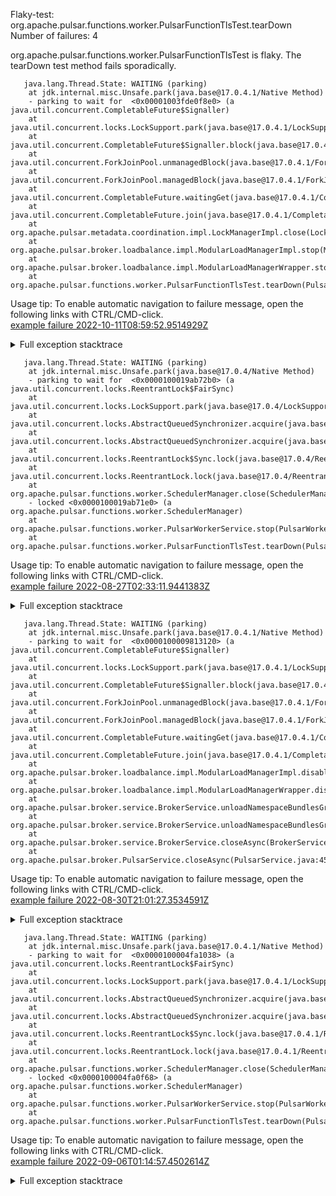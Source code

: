         
Flaky-test: org.apache.pulsar.functions.worker.PulsarFunctionTlsTest.tearDown
Number of failures: 4

org.apache.pulsar.functions.worker.PulsarFunctionTlsTest is flaky. The tearDown test method fails sporadically.

```
   java.lang.Thread.State: WAITING (parking)
	at jdk.internal.misc.Unsafe.park(java.base@17.0.4.1/Native Method)
	- parking to wait for  <0x00001003fde0f8e0> (a java.util.concurrent.CompletableFuture$Signaller)
	at java.util.concurrent.locks.LockSupport.park(java.base@17.0.4.1/LockSupport.java:211)
	at java.util.concurrent.CompletableFuture$Signaller.block(java.base@17.0.4.1/CompletableFuture.java:1864)
	at java.util.concurrent.ForkJoinPool.unmanagedBlock(java.base@17.0.4.1/ForkJoinPool.java:3463)
	at java.util.concurrent.ForkJoinPool.managedBlock(java.base@17.0.4.1/ForkJoinPool.java:3434)
	at java.util.concurrent.CompletableFuture.waitingGet(java.base@17.0.4.1/CompletableFuture.java:1898)
	at java.util.concurrent.CompletableFuture.join(java.base@17.0.4.1/CompletableFuture.java:2117)
	at org.apache.pulsar.metadata.coordination.impl.LockManagerImpl.close(LockManagerImpl.java:163)
	at org.apache.pulsar.broker.loadbalance.impl.ModularLoadManagerImpl.stop(ModularLoadManagerImpl.java:983)
	at org.apache.pulsar.broker.loadbalance.impl.ModularLoadManagerWrapper.stop(ModularLoadManagerWrapper.java:118)
	at org.apache.pulsar.functions.worker.PulsarFunctionTlsTest.tearDown(PulsarFunctionTlsTest.java:193)
```

Usage tip: To enable automatic navigation to failure message, open the following links with CTRL/CMD-click.  
[example failure 2022-10-11T08:59:52.9514929Z](https://github.com/apache/pulsar/actions/runs/3224852738/jobs/5276757543#step:11:529)  


<details>
<summary>Full exception stacktrace</summary>
<code><pre>
   java.lang.Thread.State: WAITING (parking)
	at jdk.internal.misc.Unsafe.park(java.base@17.0.4.1/Native Method)
	- parking to wait for  <0x00001003fde0f8e0> (a java.util.concurrent.CompletableFuture$Signaller)
	at java.util.concurrent.locks.LockSupport.park(java.base@17.0.4.1/LockSupport.java:211)
	at java.util.concurrent.CompletableFuture$Signaller.block(java.base@17.0.4.1/CompletableFuture.java:1864)
	at java.util.concurrent.ForkJoinPool.unmanagedBlock(java.base@17.0.4.1/ForkJoinPool.java:3463)
	at java.util.concurrent.ForkJoinPool.managedBlock(java.base@17.0.4.1/ForkJoinPool.java:3434)
	at java.util.concurrent.CompletableFuture.waitingGet(java.base@17.0.4.1/CompletableFuture.java:1898)
	at java.util.concurrent.CompletableFuture.join(java.base@17.0.4.1/CompletableFuture.java:2117)
	at org.apache.pulsar.metadata.coordination.impl.LockManagerImpl.close(LockManagerImpl.java:163)
	at org.apache.pulsar.broker.loadbalance.impl.ModularLoadManagerImpl.stop(ModularLoadManagerImpl.java:983)
	at org.apache.pulsar.broker.loadbalance.impl.ModularLoadManagerWrapper.stop(ModularLoadManagerWrapper.java:118)
	at org.apache.pulsar.functions.worker.PulsarFunctionTlsTest.tearDown(PulsarFunctionTlsTest.java:193)
	at jdk.internal.reflect.NativeMethodAccessorImpl.invoke0(java.base@17.0.4.1/Native Method)
	at jdk.internal.reflect.NativeMethodAccessorImpl.invoke(java.base@17.0.4.1/NativeMethodAccessorImpl.java:77)
	at jdk.internal.reflect.DelegatingMethodAccessorImpl.invoke(java.base@17.0.4.1/DelegatingMethodAccessorImpl.java:43)
	at java.lang.reflect.Method.invoke(java.base@17.0.4.1/Method.java:568)
	at org.testng.internal.MethodInvocationHelper.invokeMethod(MethodInvocationHelper.java:132)
	at org.testng.internal.MethodInvocationHelper.invokeMethodConsideringTimeout(MethodInvocationHelper.java:61)
	at org.testng.internal.ConfigInvoker.invokeConfigurationMethod(ConfigInvoker.java:366)
	at org.testng.internal.ConfigInvoker.invokeConfigurations(ConfigInvoker.java:320)
	at org.testng.internal.TestInvoker.runConfigMethods(TestInvoker.java:701)
	at org.testng.internal.TestInvoker.runAfterGroupsConfigurations(TestInvoker.java:677)
	at org.testng.internal.TestInvoker.invokeMethod(TestInvoker.java:661)
	at org.testng.internal.TestInvoker.invokeTestMethod(TestInvoker.java:174)
	at org.testng.internal.MethodRunner.runInSequence(MethodRunner.java:46)
	at org.testng.internal.TestInvoker$MethodInvocationAgent.invoke(TestInvoker.java:822)
	at org.testng.internal.TestInvoker.invokeTestMethods(TestInvoker.java:147)
	at org.testng.internal.TestMethodWorker.invokeTestMethods(TestMethodWorker.java:146)
	at org.testng.internal.TestMethodWorker.run(TestMethodWorker.java:128)
	at org.testng.TestRunner$$Lambda$179/0x0000000800dc54d8.accept(Unknown Source)
	at java.util.ArrayList.forEach(java.base@17.0.4.1/ArrayList.java:1511)
	at org.testng.TestRunner.privateRun(TestRunner.java:764)
	at org.testng.TestRunner.run(TestRunner.java:585)
	at org.testng.SuiteRunner.runTest(SuiteRunner.java:384)
	at org.testng.SuiteRunner.runSequentially(SuiteRunner.java:378)
	at org.testng.SuiteRunner.privateRun(SuiteRunner.java:337)
	at org.testng.SuiteRunner.run(SuiteRunner.java:286)
	at org.testng.SuiteRunnerWorker.runSuite(SuiteRunnerWorker.java:53)
	at org.testng.SuiteRunnerWorker.run(SuiteRunnerWorker.java:96)
	at org.testng.TestNG.runSuitesSequentially(TestNG.java:1218)
	at org.testng.TestNG.runSuitesLocally(TestNG.java:1140)
	at org.testng.TestNG.runSuites(TestNG.java:1069)
	at org.testng.TestNG.run(TestNG.java:1037)
	at org.apache.maven.surefire.testng.TestNGExecutor.run(TestNGExecutor.java:135)
	at org.apache.maven.surefire.testng.TestNGDirectoryTestSuite.executeSingleClass(TestNGDirectoryTestSuite.java:112)
	at org.apache.maven.surefire.testng.TestNGDirectoryTestSuite.executeLazy(TestNGDirectoryTestSuite.java:123)
	at org.apache.maven.surefire.testng.TestNGDirectoryTestSuite.execute(TestNGDirectoryTestSuite.java:90)
	at org.apache.maven.surefire.testng.TestNGProvider.invoke(TestNGProvider.java:146)
	at org.apache.maven.surefire.booter.ForkedBooter.invokeProviderInSameClassLoader(ForkedBooter.java:384)
	at org.apache.maven.surefire.booter.ForkedBooter.runSuitesInProcess(ForkedBooter.java:345)
	at org.apache.maven.surefire.booter.ForkedBooter.execute(ForkedBooter.java:126)
	at org.apache.maven.surefire.booter.ForkedBooter.main(ForkedBooter.java:418)
</pre></code>
</details>

```
   java.lang.Thread.State: WAITING (parking)
	at jdk.internal.misc.Unsafe.park(java.base@17.0.4/Native Method)
	- parking to wait for  <0x0000100019ab72b0> (a java.util.concurrent.locks.ReentrantLock$FairSync)
	at java.util.concurrent.locks.LockSupport.park(java.base@17.0.4/LockSupport.java:211)
	at java.util.concurrent.locks.AbstractQueuedSynchronizer.acquire(java.base@17.0.4/AbstractQueuedSynchronizer.java:715)
	at java.util.concurrent.locks.AbstractQueuedSynchronizer.acquire(java.base@17.0.4/AbstractQueuedSynchronizer.java:938)
	at java.util.concurrent.locks.ReentrantLock$Sync.lock(java.base@17.0.4/ReentrantLock.java:153)
	at java.util.concurrent.locks.ReentrantLock.lock(java.base@17.0.4/ReentrantLock.java:322)
	at org.apache.pulsar.functions.worker.SchedulerManager.close(SchedulerManager.java:744)
	- locked <0x0000100019ab71e0> (a org.apache.pulsar.functions.worker.SchedulerManager)
	at org.apache.pulsar.functions.worker.PulsarWorkerService.stop(PulsarWorkerService.java:628)
	at org.apache.pulsar.functions.worker.PulsarFunctionTlsTest.tearDown(PulsarFunctionTlsTest.java:186)
```

Usage tip: To enable automatic navigation to failure message, open the following links with CTRL/CMD-click.  
[example failure 2022-08-27T02:33:11.9441383Z](https://github.com/apache/pulsar/runs/8046967290?check_suite_focus=true#step:11:524)  


<details>
<summary>Full exception stacktrace</summary>
<code><pre>
   java.lang.Thread.State: WAITING (parking)
	at jdk.internal.misc.Unsafe.park(java.base@17.0.4/Native Method)
	- parking to wait for  <0x0000100019ab72b0> (a java.util.concurrent.locks.ReentrantLock$FairSync)
	at java.util.concurrent.locks.LockSupport.park(java.base@17.0.4/LockSupport.java:211)
	at java.util.concurrent.locks.AbstractQueuedSynchronizer.acquire(java.base@17.0.4/AbstractQueuedSynchronizer.java:715)
	at java.util.concurrent.locks.AbstractQueuedSynchronizer.acquire(java.base@17.0.4/AbstractQueuedSynchronizer.java:938)
	at java.util.concurrent.locks.ReentrantLock$Sync.lock(java.base@17.0.4/ReentrantLock.java:153)
	at java.util.concurrent.locks.ReentrantLock.lock(java.base@17.0.4/ReentrantLock.java:322)
	at org.apache.pulsar.functions.worker.SchedulerManager.close(SchedulerManager.java:744)
	- locked <0x0000100019ab71e0> (a org.apache.pulsar.functions.worker.SchedulerManager)
	at org.apache.pulsar.functions.worker.PulsarWorkerService.stop(PulsarWorkerService.java:628)
	at org.apache.pulsar.functions.worker.PulsarFunctionTlsTest.tearDown(PulsarFunctionTlsTest.java:186)
	at jdk.internal.reflect.NativeMethodAccessorImpl.invoke0(java.base@17.0.4/Native Method)
	at jdk.internal.reflect.NativeMethodAccessorImpl.invoke(java.base@17.0.4/NativeMethodAccessorImpl.java:77)
	at jdk.internal.reflect.DelegatingMethodAccessorImpl.invoke(java.base@17.0.4/DelegatingMethodAccessorImpl.java:43)
	at java.lang.reflect.Method.invoke(java.base@17.0.4/Method.java:568)
	at org.testng.internal.MethodInvocationHelper.invokeMethod(MethodInvocationHelper.java:132)
	at org.testng.internal.MethodInvocationHelper.invokeMethodConsideringTimeout(MethodInvocationHelper.java:61)
	at org.testng.internal.ConfigInvoker.invokeConfigurationMethod(ConfigInvoker.java:366)
	at org.testng.internal.ConfigInvoker.invokeConfigurations(ConfigInvoker.java:320)
	at org.testng.internal.TestInvoker.runConfigMethods(TestInvoker.java:701)
	at org.testng.internal.TestInvoker.runAfterGroupsConfigurations(TestInvoker.java:677)
	at org.testng.internal.TestInvoker.invokeMethod(TestInvoker.java:661)
	at org.testng.internal.TestInvoker.invokeTestMethod(TestInvoker.java:174)
	at org.testng.internal.MethodRunner.runInSequence(MethodRunner.java:46)
	at org.testng.internal.TestInvoker$MethodInvocationAgent.invoke(TestInvoker.java:822)
	at org.testng.internal.TestInvoker.invokeTestMethods(TestInvoker.java:147)
	at org.testng.internal.TestMethodWorker.invokeTestMethods(TestMethodWorker.java:146)
	at org.testng.internal.TestMethodWorker.run(TestMethodWorker.java:128)
	at org.testng.TestRunner$$Lambda$173/0x0000000800d994c0.accept(Unknown Source)
	at java.util.ArrayList.forEach(java.base@17.0.4/ArrayList.java:1511)
	at org.testng.TestRunner.privateRun(TestRunner.java:764)
	at org.testng.TestRunner.run(TestRunner.java:585)
	at org.testng.SuiteRunner.runTest(SuiteRunner.java:384)
	at org.testng.SuiteRunner.runSequentially(SuiteRunner.java:378)
	at org.testng.SuiteRunner.privateRun(SuiteRunner.java:337)
	at org.testng.SuiteRunner.run(SuiteRunner.java:286)
	at org.testng.SuiteRunnerWorker.runSuite(SuiteRunnerWorker.java:53)
	at org.testng.SuiteRunnerWorker.run(SuiteRunnerWorker.java:96)
	at org.testng.TestNG.runSuitesSequentially(TestNG.java:1218)
	at org.testng.TestNG.runSuitesLocally(TestNG.java:1140)
	at org.testng.TestNG.runSuites(TestNG.java:1069)
	at org.testng.TestNG.run(TestNG.java:1037)
	at org.apache.maven.surefire.testng.TestNGExecutor.run(TestNGExecutor.java:135)
	at org.apache.maven.surefire.testng.TestNGDirectoryTestSuite.executeSingleClass(TestNGDirectoryTestSuite.java:112)
	at org.apache.maven.surefire.testng.TestNGDirectoryTestSuite.executeLazy(TestNGDirectoryTestSuite.java:123)
	at org.apache.maven.surefire.testng.TestNGDirectoryTestSuite.execute(TestNGDirectoryTestSuite.java:90)
	at org.apache.maven.surefire.testng.TestNGProvider.invoke(TestNGProvider.java:146)
	at org.apache.maven.surefire.booter.ForkedBooter.invokeProviderInSameClassLoader(ForkedBooter.java:384)
	at org.apache.maven.surefire.booter.ForkedBooter.runSuitesInProcess(ForkedBooter.java:345)
	at org.apache.maven.surefire.booter.ForkedBooter.execute(ForkedBooter.java:126)
	at org.apache.maven.surefire.booter.ForkedBooter.main(ForkedBooter.java:418)
</pre></code>
</details>

```
   java.lang.Thread.State: WAITING (parking)
	at jdk.internal.misc.Unsafe.park(java.base@17.0.4.1/Native Method)
	- parking to wait for  <0x0000100009813120> (a java.util.concurrent.CompletableFuture$Signaller)
	at java.util.concurrent.locks.LockSupport.park(java.base@17.0.4.1/LockSupport.java:211)
	at java.util.concurrent.CompletableFuture$Signaller.block(java.base@17.0.4.1/CompletableFuture.java:1864)
	at java.util.concurrent.ForkJoinPool.unmanagedBlock(java.base@17.0.4.1/ForkJoinPool.java:3463)
	at java.util.concurrent.ForkJoinPool.managedBlock(java.base@17.0.4.1/ForkJoinPool.java:3434)
	at java.util.concurrent.CompletableFuture.waitingGet(java.base@17.0.4.1/CompletableFuture.java:1898)
	at java.util.concurrent.CompletableFuture.join(java.base@17.0.4.1/CompletableFuture.java:2117)
	at org.apache.pulsar.broker.loadbalance.impl.ModularLoadManagerImpl.disableBroker(ModularLoadManagerImpl.java:620)
	at org.apache.pulsar.broker.loadbalance.impl.ModularLoadManagerWrapper.disableBroker(ModularLoadManagerWrapper.java:48)
	at org.apache.pulsar.broker.service.BrokerService.unloadNamespaceBundlesGracefully(BrokerService.java:901)
	at org.apache.pulsar.broker.service.BrokerService.unloadNamespaceBundlesGracefully(BrokerService.java:892)
	at org.apache.pulsar.broker.service.BrokerService.closeAsync(BrokerService.java:737)
	at org.apache.pulsar.broker.PulsarService.closeAsync(PulsarService.java:459)
```

Usage tip: To enable automatic navigation to failure message, open the following links with CTRL/CMD-click.  
[example failure 2022-08-30T21:01:27.3534591Z](https://github.com/apache/pulsar/runs/8100596852?check_suite_focus=true#step:10:523)  


<details>
<summary>Full exception stacktrace</summary>
<code><pre>
   java.lang.Thread.State: WAITING (parking)
	at jdk.internal.misc.Unsafe.park(java.base@17.0.4.1/Native Method)
	- parking to wait for  <0x0000100009813120> (a java.util.concurrent.CompletableFuture$Signaller)
	at java.util.concurrent.locks.LockSupport.park(java.base@17.0.4.1/LockSupport.java:211)
	at java.util.concurrent.CompletableFuture$Signaller.block(java.base@17.0.4.1/CompletableFuture.java:1864)
	at java.util.concurrent.ForkJoinPool.unmanagedBlock(java.base@17.0.4.1/ForkJoinPool.java:3463)
	at java.util.concurrent.ForkJoinPool.managedBlock(java.base@17.0.4.1/ForkJoinPool.java:3434)
	at java.util.concurrent.CompletableFuture.waitingGet(java.base@17.0.4.1/CompletableFuture.java:1898)
	at java.util.concurrent.CompletableFuture.join(java.base@17.0.4.1/CompletableFuture.java:2117)
	at org.apache.pulsar.broker.loadbalance.impl.ModularLoadManagerImpl.disableBroker(ModularLoadManagerImpl.java:620)
	at org.apache.pulsar.broker.loadbalance.impl.ModularLoadManagerWrapper.disableBroker(ModularLoadManagerWrapper.java:48)
	at org.apache.pulsar.broker.service.BrokerService.unloadNamespaceBundlesGracefully(BrokerService.java:901)
	at org.apache.pulsar.broker.service.BrokerService.unloadNamespaceBundlesGracefully(BrokerService.java:892)
	at org.apache.pulsar.broker.service.BrokerService.closeAsync(BrokerService.java:737)
	at org.apache.pulsar.broker.PulsarService.closeAsync(PulsarService.java:459)
	at org.apache.pulsar.broker.PulsarService.close(PulsarService.java:383)
	at org.apache.pulsar.functions.worker.PulsarFunctionTlsTest.tearDown(PulsarFunctionTlsTest.java:189)
	at jdk.internal.reflect.NativeMethodAccessorImpl.invoke0(java.base@17.0.4.1/Native Method)
	at jdk.internal.reflect.NativeMethodAccessorImpl.invoke(java.base@17.0.4.1/NativeMethodAccessorImpl.java:77)
	at jdk.internal.reflect.DelegatingMethodAccessorImpl.invoke(java.base@17.0.4.1/DelegatingMethodAccessorImpl.java:43)
	at java.lang.reflect.Method.invoke(java.base@17.0.4.1/Method.java:568)
	at org.testng.internal.MethodInvocationHelper.invokeMethod(MethodInvocationHelper.java:132)
	at org.testng.internal.MethodInvocationHelper.invokeMethodConsideringTimeout(MethodInvocationHelper.java:61)
	at org.testng.internal.ConfigInvoker.invokeConfigurationMethod(ConfigInvoker.java:366)
	at org.testng.internal.ConfigInvoker.invokeConfigurations(ConfigInvoker.java:320)
	at org.testng.internal.TestInvoker.runConfigMethods(TestInvoker.java:701)
	at org.testng.internal.TestInvoker.runAfterGroupsConfigurations(TestInvoker.java:677)
	at org.testng.internal.TestInvoker.invokeMethod(TestInvoker.java:661)
	at org.testng.internal.TestInvoker.invokeTestMethod(TestInvoker.java:174)
	at org.testng.internal.MethodRunner.runInSequence(MethodRunner.java:46)
	at org.testng.internal.TestInvoker$MethodInvocationAgent.invoke(TestInvoker.java:822)
	at org.testng.internal.TestInvoker.invokeTestMethods(TestInvoker.java:147)
	at org.testng.internal.TestMethodWorker.invokeTestMethods(TestMethodWorker.java:146)
	at org.testng.internal.TestMethodWorker.run(TestMethodWorker.java:128)
	at org.testng.TestRunner$$Lambda$175/0x0000000800d9ac08.accept(Unknown Source)
	at java.util.ArrayList.forEach(java.base@17.0.4.1/ArrayList.java:1511)
	at org.testng.TestRunner.privateRun(TestRunner.java:764)
	at org.testng.TestRunner.run(TestRunner.java:585)
	at org.testng.SuiteRunner.runTest(SuiteRunner.java:384)
	at org.testng.SuiteRunner.runSequentially(SuiteRunner.java:378)
	at org.testng.SuiteRunner.privateRun(SuiteRunner.java:337)
	at org.testng.SuiteRunner.run(SuiteRunner.java:286)
	at org.testng.SuiteRunnerWorker.runSuite(SuiteRunnerWorker.java:53)
	at org.testng.SuiteRunnerWorker.run(SuiteRunnerWorker.java:96)
	at org.testng.TestNG.runSuitesSequentially(TestNG.java:1218)
	at org.testng.TestNG.runSuitesLocally(TestNG.java:1140)
	at org.testng.TestNG.runSuites(TestNG.java:1069)
	at org.testng.TestNG.run(TestNG.java:1037)
	at org.apache.maven.surefire.testng.TestNGExecutor.run(TestNGExecutor.java:135)
	at org.apache.maven.surefire.testng.TestNGDirectoryTestSuite.executeSingleClass(TestNGDirectoryTestSuite.java:112)
	at org.apache.maven.surefire.testng.TestNGDirectoryTestSuite.executeLazy(TestNGDirectoryTestSuite.java:123)
	at org.apache.maven.surefire.testng.TestNGDirectoryTestSuite.execute(TestNGDirectoryTestSuite.java:90)
	at org.apache.maven.surefire.testng.TestNGProvider.invoke(TestNGProvider.java:146)
	at org.apache.maven.surefire.booter.ForkedBooter.invokeProviderInSameClassLoader(ForkedBooter.java:384)
	at org.apache.maven.surefire.booter.ForkedBooter.runSuitesInProcess(ForkedBooter.java:345)
	at org.apache.maven.surefire.booter.ForkedBooter.execute(ForkedBooter.java:126)
	at org.apache.maven.surefire.booter.ForkedBooter.main(ForkedBooter.java:418)
</pre></code>
</details>

```
   java.lang.Thread.State: WAITING (parking)
	at jdk.internal.misc.Unsafe.park(java.base@17.0.4.1/Native Method)
	- parking to wait for  <0x0000100004fa1038> (a java.util.concurrent.locks.ReentrantLock$FairSync)
	at java.util.concurrent.locks.LockSupport.park(java.base@17.0.4.1/LockSupport.java:211)
	at java.util.concurrent.locks.AbstractQueuedSynchronizer.acquire(java.base@17.0.4.1/AbstractQueuedSynchronizer.java:715)
	at java.util.concurrent.locks.AbstractQueuedSynchronizer.acquire(java.base@17.0.4.1/AbstractQueuedSynchronizer.java:938)
	at java.util.concurrent.locks.ReentrantLock$Sync.lock(java.base@17.0.4.1/ReentrantLock.java:153)
	at java.util.concurrent.locks.ReentrantLock.lock(java.base@17.0.4.1/ReentrantLock.java:322)
	at org.apache.pulsar.functions.worker.SchedulerManager.close(SchedulerManager.java:744)
	- locked <0x0000100004fa0f68> (a org.apache.pulsar.functions.worker.SchedulerManager)
	at org.apache.pulsar.functions.worker.PulsarWorkerService.stop(PulsarWorkerService.java:628)
	at org.apache.pulsar.functions.worker.PulsarFunctionTlsTest.tearDown(PulsarFunctionTlsTest.java:186)
```

Usage tip: To enable automatic navigation to failure message, open the following links with CTRL/CMD-click.  
[example failure 2022-09-06T01:14:57.4502614Z](https://github.com/apache/pulsar/runs/8197602852?check_suite_focus=true#step:11:521)  


<details>
<summary>Full exception stacktrace</summary>
<code><pre>
   java.lang.Thread.State: WAITING (parking)
	at jdk.internal.misc.Unsafe.park(java.base@17.0.4.1/Native Method)
	- parking to wait for  <0x0000100004fa1038> (a java.util.concurrent.locks.ReentrantLock$FairSync)
	at java.util.concurrent.locks.LockSupport.park(java.base@17.0.4.1/LockSupport.java:211)
	at java.util.concurrent.locks.AbstractQueuedSynchronizer.acquire(java.base@17.0.4.1/AbstractQueuedSynchronizer.java:715)
	at java.util.concurrent.locks.AbstractQueuedSynchronizer.acquire(java.base@17.0.4.1/AbstractQueuedSynchronizer.java:938)
	at java.util.concurrent.locks.ReentrantLock$Sync.lock(java.base@17.0.4.1/ReentrantLock.java:153)
	at java.util.concurrent.locks.ReentrantLock.lock(java.base@17.0.4.1/ReentrantLock.java:322)
	at org.apache.pulsar.functions.worker.SchedulerManager.close(SchedulerManager.java:744)
	- locked <0x0000100004fa0f68> (a org.apache.pulsar.functions.worker.SchedulerManager)
	at org.apache.pulsar.functions.worker.PulsarWorkerService.stop(PulsarWorkerService.java:628)
	at org.apache.pulsar.functions.worker.PulsarFunctionTlsTest.tearDown(PulsarFunctionTlsTest.java:186)
	at jdk.internal.reflect.NativeMethodAccessorImpl.invoke0(java.base@17.0.4.1/Native Method)
	at jdk.internal.reflect.NativeMethodAccessorImpl.invoke(java.base@17.0.4.1/NativeMethodAccessorImpl.java:77)
	at jdk.internal.reflect.DelegatingMethodAccessorImpl.invoke(java.base@17.0.4.1/DelegatingMethodAccessorImpl.java:43)
	at java.lang.reflect.Method.invoke(java.base@17.0.4.1/Method.java:568)
	at org.testng.internal.MethodInvocationHelper.invokeMethod(MethodInvocationHelper.java:132)
	at org.testng.internal.MethodInvocationHelper.invokeMethodConsideringTimeout(MethodInvocationHelper.java:61)
	at org.testng.internal.ConfigInvoker.invokeConfigurationMethod(ConfigInvoker.java:366)
	at org.testng.internal.ConfigInvoker.invokeConfigurations(ConfigInvoker.java:320)
	at org.testng.internal.TestInvoker.runConfigMethods(TestInvoker.java:701)
	at org.testng.internal.TestInvoker.runAfterGroupsConfigurations(TestInvoker.java:677)
	at org.testng.internal.TestInvoker.invokeMethod(TestInvoker.java:661)
	at org.testng.internal.TestInvoker.invokeTestMethod(TestInvoker.java:174)
	at org.testng.internal.MethodRunner.runInSequence(MethodRunner.java:46)
	at org.testng.internal.TestInvoker$MethodInvocationAgent.invoke(TestInvoker.java:822)
	at org.testng.internal.TestInvoker.invokeTestMethods(TestInvoker.java:147)
	at org.testng.internal.TestMethodWorker.invokeTestMethods(TestMethodWorker.java:146)
	at org.testng.internal.TestMethodWorker.run(TestMethodWorker.java:128)
	at org.testng.TestRunner$$Lambda$173/0x0000000800d9a788.accept(Unknown Source)
	at java.util.ArrayList.forEach(java.base@17.0.4.1/ArrayList.java:1511)
	at org.testng.TestRunner.privateRun(TestRunner.java:764)
	at org.testng.TestRunner.run(TestRunner.java:585)
	at org.testng.SuiteRunner.runTest(SuiteRunner.java:384)
	at org.testng.SuiteRunner.runSequentially(SuiteRunner.java:378)
	at org.testng.SuiteRunner.privateRun(SuiteRunner.java:337)
	at org.testng.SuiteRunner.run(SuiteRunner.java:286)
	at org.testng.SuiteRunnerWorker.runSuite(SuiteRunnerWorker.java:53)
	at org.testng.SuiteRunnerWorker.run(SuiteRunnerWorker.java:96)
	at org.testng.TestNG.runSuitesSequentially(TestNG.java:1218)
	at org.testng.TestNG.runSuitesLocally(TestNG.java:1140)
	at org.testng.TestNG.runSuites(TestNG.java:1069)
	at org.testng.TestNG.run(TestNG.java:1037)
	at org.apache.maven.surefire.testng.TestNGExecutor.run(TestNGExecutor.java:135)
	at org.apache.maven.surefire.testng.TestNGDirectoryTestSuite.executeSingleClass(TestNGDirectoryTestSuite.java:112)
	at org.apache.maven.surefire.testng.TestNGDirectoryTestSuite.executeLazy(TestNGDirectoryTestSuite.java:123)
	at org.apache.maven.surefire.testng.TestNGDirectoryTestSuite.execute(TestNGDirectoryTestSuite.java:90)
	at org.apache.maven.surefire.testng.TestNGProvider.invoke(TestNGProvider.java:146)
	at org.apache.maven.surefire.booter.ForkedBooter.invokeProviderInSameClassLoader(ForkedBooter.java:384)
	at org.apache.maven.surefire.booter.ForkedBooter.runSuitesInProcess(ForkedBooter.java:345)
	at org.apache.maven.surefire.booter.ForkedBooter.execute(ForkedBooter.java:126)
	at org.apache.maven.surefire.booter.ForkedBooter.main(ForkedBooter.java:418)
</pre></code>
</details>

